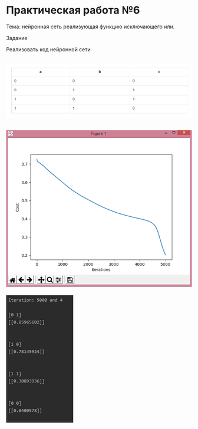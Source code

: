 Практическая работа №6
=========
Тема: нейронная сеть реализующая функцию исключающего или.

Задание 

Реализовать код нейронной сети

![alt text](https://raw.githubusercontent.com/Kotenka/pract6/master/Screenshot_3.png)
---------
![alt text](https://github.com/Kotenka/pract6/blob/master/Screenshot_2.png)
---------
![alt text](https://github.com/Kotenka/pract6/blob/master/Screenshot_1.png)
